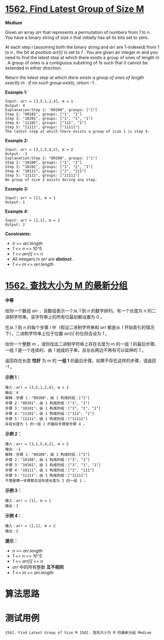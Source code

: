 # [1562. Find Latest Group of Size M][enTitle]

**Medium**

Given an array  *arr*  that represents a permutation of numbers from  *1*  to  *n* . You have a binary string of size  *n*  that initially has all its bits set to zero.

At each step  *i*  (assuming both the binary string and  *arr*  are 1-indexed) from  *1*  to  *n* , the bit at position  *arr[i]*  is set to  *1* . You are given an integer  *m*  and you need to find the latest step at which there exists a group of ones of length  *m* . A group of ones is a contiguous substring of 1s such that it cannot be extended in either direction.

Return  *the latest step at which there exists a group of ones of length exactly*   *m* .  *If no such group exists, return*   *-1* .



**Example 1:** 

```
Input: arr = [3,5,1,2,4], m = 1
Output: 4
Explanation:Step 1: "00100", groups: ["1"]
Step 2: "00101", groups: ["1", "1"]
Step 3: "10101", groups: ["1", "1", "1"]
Step 4: "11101", groups: ["111", "1"]
Step 5: "11111", groups: ["11111"]
The latest step at which there exists a group of size 1 is step 4.
```

**Example 2:** 

```
Input: arr = [3,1,5,4,2], m = 2
Output: -1
Explanation:Step 1: "00100", groups: ["1"]
Step 2: "10100", groups: ["1", "1"]
Step 3: "10101", groups: ["1", "1", "1"]
Step 4: "10111", groups: ["1", "111"]
Step 5: "11111", groups: ["11111"]
No group of size 2 exists during any step.

```

**Example 3:** 

```
Input: arr = [1], m = 1
Output: 1

```

**Example 4:** 

```
Input: arr = [2,1], m = 2
Output: 2

```



**Constraints:** 

-  *n == arr.length*  
-  *1 <= n <= 10^5*  
-  *1 <= arr[i] <= n*  
- All integers in  *arr*  are **distinct** . 
-  *1 <= m <= arr.length* 


# [1562. 查找大小为 M 的最新分组][cnTitle]

**中等**

给你一个数组  *arr*  ，该数组表示一个从  *1*  到  *n*  的数字排列。有一个长度为  *n*  的二进制字符串，该字符串上的所有位最初都设置为  *0*  。

在从  *1*  到  *n*  的每个步骤  *i*  中（假设二进制字符串和  *arr*  都是从  *1*  开始索引的情况下），二进制字符串上位于位置  *arr[i]*  的位将会设为  *1*  。

给你一个整数  *m*  ，请你找出二进制字符串上存在长度为  *m*  的一组  *1*  的最后步骤。一组  *1*  是一个连续的、由  *1*  组成的子串，且左右两边不再有可以延伸的  *1*  。

返回存在长度 **恰好**  为  *m*  的 **一组 1**  的最后步骤。如果不存在这样的步骤，请返回  *-1*  。



**示例 1：** 

```
输入：arr = [3,5,1,2,4], m = 1
输出：4
解释：步骤 1："00100"，由 1 构成的组：["1"]
步骤 2："00101"，由 1 构成的组：["1", "1"]
步骤 3："10101"，由 1 构成的组：["1", "1", "1"]
步骤 4："11101"，由 1 构成的组：["111", "1"]
步骤 5："11111"，由 1 构成的组：["11111"]
存在长度为 1 的一组 1 的最后步骤是步骤 4 。
```

**示例 2：** 

```
输入：arr = [3,1,5,4,2], m = 2
输出：-1
解释：步骤 1："00100"，由 1 构成的组：["1"]
步骤 2："10100"，由 1 构成的组：["1", "1"]
步骤 3："10101"，由 1 构成的组：["1", "1", "1"]
步骤 4："10111"，由 1 构成的组：["1", "111"]
步骤 5："11111"，由 1 构成的组：["11111"]
不管是哪一步骤都无法形成长度为 2 的一组 1 。

```

**示例 3：** 

```
输入：arr = [1], m = 1
输出：1

```

**示例 4：** 

```
输入：arr = [2,1], m = 2
输出：2

```



**提示：** 

-  *n == arr.length*  
-  *1 <= n <= 10^5*  
-  *1 <= arr[i] <= n*  
-  *arr*  中的所有整数 **互不相同**  
-  *1 <= m <= arr.length* 




# 算法思路

# 测试用例
```
1562. Find Latest Group of Size M 1562. 查找大小为 M 的最新分组 Medium
```

[enTitle]: https://leetcode.com/problems/find-latest-group-of-size-m/
[cnTitle]: https://leetcode-cn.com/problems/find-latest-group-of-size-m/
